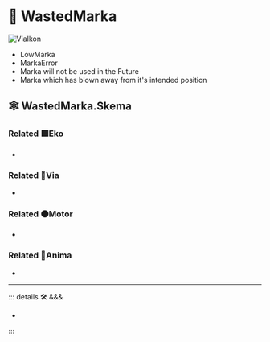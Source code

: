 # 🔻 <via>WastedMarka</via>

![ViaIkon](/Ikon/Via_Ikon.png)

- LowMarka
- MarkaError
- Marka will not be used in the Future
- Marka which has blown away from it's intended position

## 🕸 WastedMarka.Skema

### Related 🟩<ekos>Eko</ekos>

-

### Related 🔻<via>Via</via>

-

### Related 🟠<motor>Motor</motor>

-

### Related 💜<anima>Anima</anima>

-

---

<!-- =================================================== -->
<!-- =================================================== -->
<!-- =================================================== -->
<!-- =================================================== -->
<!-- =================================================== -->
::: details 🛠 <dev>&&&</dev>

-

:::
